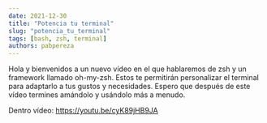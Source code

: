 ```yaml
---
date: 2021-12-30  
title: "Potencia tu terminal"
slug: "potencia_tu_terminal"
tags: [bash, zsh, terminal]
authors: pabpereza
---
```


Hola y bienvenidos a un nuevo vídeo en el que hablaremos de zsh y un framework llamado oh-my-zsh. Estos te permitirán personalizar el terminal para adaptarlo a tus gustos y necesidades. Espero que después de este vídeo termines amándolo y usándolo más a menudo.

Dentro vídeo:
https://youtu.be/cyK89jHB9JA 



